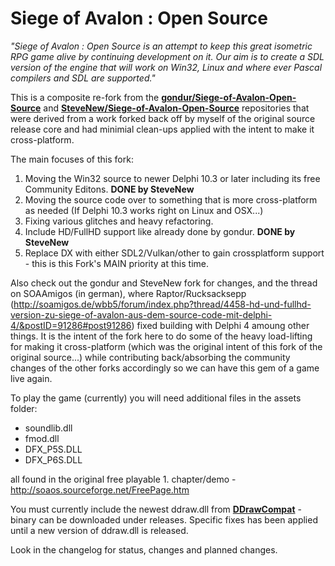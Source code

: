 # Siege of Avalon : Open Source #

_"Siege of Avalon : Open Source is an attempt to keep this great isometric RPG game alive by continuing development on it. Our aim is to create a SDL version of the engine that will work on Win32, Linux and where ever Pascal compilers and SDL are supported."_


This is a composite re-fork from the [**gondur/Siege-of-Avalon-Open-Source**](https://github.com/gondur/Siege-of-Avalon-Open-Source) and [**SteveNew/Siege-of-Avalon-Open-Source**](https://github.com/SteveNew/Siege-of-Avalon-Open-Source) repositories that were derived from a work forked back off by myself of the original source release core and had minimial clean-ups applied with the intent to make it cross-platform.

The main focuses of this fork: 

1. Moving the Win32 source to newer Delphi 10.3 or later including its free Community Editons. **DONE by SteveNew**
2. Moving the source code over to something that is more cross-platform as needed (If Delphi 10.3 works right on Linux and OSX...)
3. Fixing various glitches and heavy refactoring.
4. Include HD/FullHD support like already done by gondur. **DONE by SteveNew**
5. Replace DX with either SDL2/Vulkan/other to gain crossplatform support - this is this Fork's MAIN priority at this time.

Also check out the gondur and SteveNew fork for changes, and the thread on SOAAmigos (in german), where Raptor/Rucksacksepp (http://soamigos.de/wbb5/forum/index.php?thread/4458-hd-und-fullhd-version-zu-siege-of-avalon-aus-dem-source-code-mit-delphi-4/&postID=91286#post91286) fixed building with Delphi 4 amoung other things.  It is the intent of the fork here to do some of the heavy load-lifting for making it cross-platform (which was the original intent of this fork of the original source...) while contributing back/absorbing the community changes of the other forks accordingly so we can have this gem of a game live again.

To play the game (currently) you will need additional files in the assets folder:
- soundlib.dll
- fmod.dll
- DFX_P5S.DLL
- DFX_P6S.DLL

all found in the original free playable 1. chapter/demo - http://soaos.sourceforge.net/FreePage.htm

You must currently include the newest ddraw.dll from [**DDrawCompat**](https://github.com/narzoul/DDrawCompat) - binary can be downloaded under releases. Specific fixes has been applied until a new version of ddraw.dll is released.

Look in the changelog for status, changes and planned changes.
